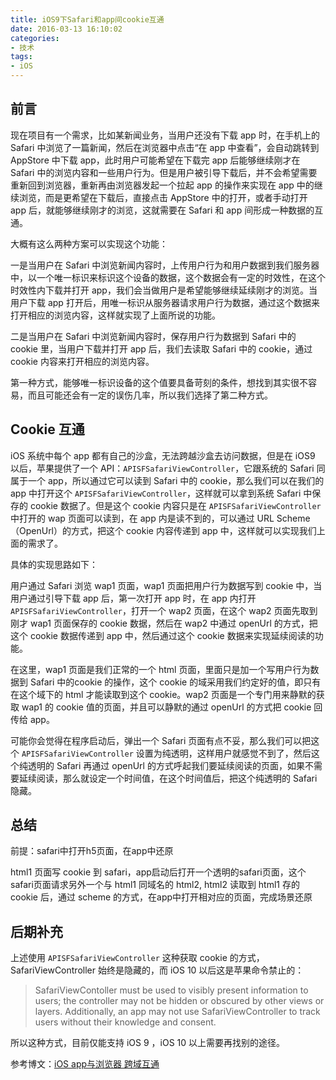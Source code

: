 ```yaml
---
title: iOS9下Safari和app间cookie互通
date: 2016-03-13 16:10:02
categories:
- 技术
tags:
- iOS
---
```


## 前言

现在项目有一个需求，比如某新闻业务，当用户还没有下载 app 时，在手机上的 Safari 中浏览了一篇新闻，然后在浏览器中点击“在 app 中查看”，会自动跳转到 AppStore 中下载 app，此时用户可能希望在下载完 app 后能够继续刚才在 Safari 中的浏览内容和一些用户行为。但是用户被引导下载后，并不会希望需要重新回到浏览器，重新再由浏览器发起一个拉起 app 的操作来实现在 app 中的继续浏览，而是更希望在下载后，直接点击 AppStore 中的打开，或者手动打开 app 后，就能够继续刚才的浏览，这就需要在 Safari 和 app 间形成一种数据的互通。

<!--more-->

大概有这么两种方案可以实现这个功能：

一是当用户在 Safari 中浏览新闻内容时，上传用户行为和用户数据到我们服务器中，以一个唯一标识来标识这个设备的数据，这个数据会有一定的时效性，在这个时效性内下载并打开 app，我们会当做用户是希望能够继续延续刚才的浏览。当用户下载 app 打开后，用唯一标识从服务器请求用户行为数据，通过这个数据来打开相应的浏览内容，这样就实现了上面所说的功能。

二是当用户在 Safari 中浏览新闻内容时，保存用户行为数据到 Safari 中的 cookie 里，当用户下载并打开 app 后，我们去读取 Safari 中的 cookie，通过 cookie 内容来打开相应的浏览内容。

第一种方式，能够唯一标识设备的这个值要具备苛刻的条件，想找到其实很不容易，而且可能还会有一定的误伤几率，所以我们选择了第二种方式。

## Cookie 互通

iOS 系统中每个 app 都有自己的沙盒，无法跨越沙盒去访问数据，但是在 iOS9 以后，苹果提供了一个 API：`APISFSafariViewController`，它跟系统的 Safari 同属于一个 app，所以通过它可以读到 Safari 中的 cookie，那么我们可以在我们的 app 中打开这个 `APISFSafariViewController`，这样就可以拿到系统 Safari 中保存的 cookie 数据了。但是这个 cookie 内容只是在 `APISFSafariViewController` 中打开的 wap 页面可以读到，在 app 内是读不到的，可以通过 URL Scheme（OpenUrl）的方式，把这个 cookie 内容传递到 app 中，这样就可以实现我们上面的需求了。

具体的实现思路如下：

用户通过 Safari 浏览 wap1 页面，wap1 页面把用户行为数据写到 cookie 中，当用户通过引导下载 app 后，第一次打开 app 时，在 app 内打开 `APISFSafariViewController`，打开一个 wap2 页面，在这个 wap2 页面先取到刚才 wap1 页面保存的 cookie 数据，然后在 wap2 中通过 openUrl 的方式，把这个 cookie 数据传递到 app 中，然后通过这个 cookie 数据来实现延续阅读的功能。

在这里，wap1 页面是我们正常的一个 html 页面，里面只是加一个写用户行为数据到 Safari 中的cookie 的操作，这个 cookie 的域采用我们约定好的值，即只有在这个域下的 html 才能读取到这个 cookie。wap2 页面是一个专门用来静默的获取 wap1 的 cookie 值的页面，并且可以静默的通过 openUrl 的方式把 cookie 回传给 app。

可能你会觉得在程序启动后，弹出一个 Safari 页面有点不妥，那么我们可以把这个 `APISFSafariViewController` 设置为纯透明，这样用户就感觉不到了，然后这个纯透明的 Safari 再通过 openUrl 的方式呼起我们要延续阅读的页面，如果不需要延续阅读，那么就设定一个时间值，在这个时间值后，把这个纯透明的 Safari 隐藏。

## 总结

前提：safari中打开h5页面，在app中还原

html1 页面写 cookie 到 safari，app启动后打开一个透明的safari页面，这个safari页面请求另外一个与 html1 同域名的 html2,
html2 读取到 html1 存的 cookie 后，通过 scheme 的方式，在app中打开相对应的页面，完成场景还原

## 后期补充

上述使用 `APISFSafariViewController` 这种获取 cookie 的方式，SafariViewController 始终是隐藏的，而 iOS 10 以后这是苹果命令禁止的：

> SafariViewContoller must be used to visibly present information to users; the controller may not be hidden or obscured by other views or layers. Additionally, an app may not use SafariViewController to track users without their knowledge and consent.
> 

所以这种方式，目前仅能支持 iOS 9 ，iOS 10 以上需要再找别的途径。

参考博文：[iOS app与浏览器 跨域互通](http://www.jianshu.com/p/1a46187141fc)


